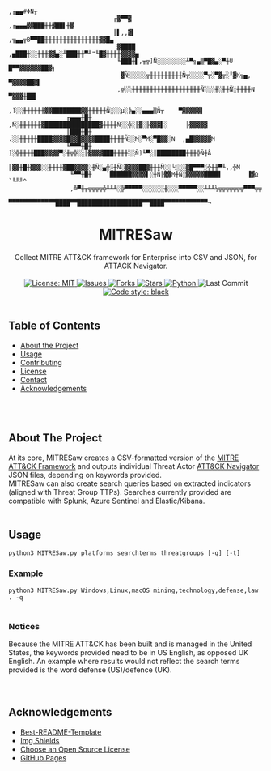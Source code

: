 <!-- PROJECT LOGO -->
```
                                                                 ,╓▄▄#ΦN╥
                             ╓▓▀▀▓                     ,╓▄▄▄▓▓███╫╫▓██▌╫▓
                             ║▌,,▓▌           ,╦▄▄╦B▀▀██╫╫╫╫╫╫╫╫╫╫╫╫╫╫╫▓▓█▄
                              ▓████      ,▄███╫░░╫╫╫▓▓▄░╨███╫╫▀╜"╙█▓╫╫╫╫▓▓▓▓▄
                              ╙███╫▌,╥╦]Ñ░░░░░░░░╨▀╗▄▒▀█▓▄░▀╫U    █▀▀▓▓▓▓▓▓██▓╕
                               ▓Ñ░░░░░╦╫╫╫╫╫╫╫╫╫Ñ╦░░░░▀╦░▀▓╦░╨▓K╗▄,    ▀▓▓▓▓██▓▌
                              ,╦░░╫╫╫╫╫╫╫╫╫╫╫╫╫╫╫╫╫╫╫Ñ░░░╫░╫╫Ñ░╫╫╫╫N     ▀▓▓▓╫██▌
                            ,]░░╫╫╫╫╫╫▓▓████████▓▓╫╫╫╫╫Ñ░░░µ░╠▄░░▄▄▄▒Ñ╥    ▀▓▓▓▓▓▌
                ╓▄▄▄╫█╫    ,Ñ░╫╫╫╫╫╫▓███████████████▓╫╫╫╫Ñ░░╬░╟▓░╟▓▓▓▌░     ╟▓▓▓▓▓
                ║███╫█╫   .░░╫╫╫╫╫████▓▓▓▓█▓▓█▓▓▓▓████╫╫╫╫Ñ░░M░▀M░▀█▓▓░N  ,▄█▓▓▓▓▓M
                ╙▀▀▀╫█╫   ]░╬╫╫╫╫███▓▓▓▓▀░╫╦╬░░╟▓▓▓▓███╫╫╫╫░░Ñ]╙▀░║████████╫╫╫╬Ñ╫Å
                 ║▓▓╫█╫▓▓▓░░╫╫╫╫▓██▓▓▓▓░╫Ñ░▄╬░╫Ñ░▓▓▓▓██▓╫╫╫Ñ░░└░░░▓█▀▀▀░╬╫╫▀╙,,╬M
                 ╙▀▀╫█╫    `██████▓▓▓▓▌░╫Ñ╟▓▓M╫Ñ░▓▓▓▓▓████▌       ▐▓Ω     `╙╜╜^
                 ,╩▀╫╥╦╦╦╦╬╨╨╨░╠▀▀▀▀▀░░░░░░╫░░░▀▀▀▀▀░░╨╨╨½╦╦╦╦╦╦╦▀▀▀╦╦
                ▀▀▀▀▀▀▀▀▀▀▀▀▀████▀▀██████████████████▀▀████▀▀▀▀▀▀▀▀▀▀▀▀¬
```
<p align="center">
  <h1 align="center">MITRESaw</h1>
  <p align="center">
    Collect MITRE ATT&amp;CK framework for Enterprise into CSV and JSON, for ATTACK Navigator.
    <br><br>
    <a href="https://mit-license.org">
      <img src="https://img.shields.io/github/license/ezaspy/MITRESaw" alt="License: MIT">
    </a>
    <a href="https://github.com/ezaspy/MITRESaw/issues">
      <img src="https://img.shields.io/github/issues/ezaspy/MITRESaw" alt="Issues">
    </a>
    <a href="https://github.com/ezaspy/MITRESaw/network/members">
      <img src="https://img.shields.io/github/forks/ezaspy/MITRESaw" alt="Forks">
    <a href="https://github.com/ezaspy/MITRESaw/stargazers">
      <img src="https://img.shields.io/github/stars/ezaspy/MITRESaw" alt="Stars">
    </a>
    <a href="https://www.python.org">
      <img src="https://img.shields.io/badge/language-python-pink" alt="Python">
    </a>
    </a>
      <img src="https://img.shields.io/github/last-commit/ezaspy/MITRESaw" alt="Last Commit">
    </a>
    <a href="https://github.com/psf/black">
      <img alt="Code style: black" src="https://img.shields.io/badge/code%20style-black-000000.svg">
    </a>
    <br><br>
  </p>
</p>

<!-- TABLE OF CONTENTS -->
## Table of Contents

* [About the Project](#about-the-project)
* [Usage](#usage)
* [Contributing](#contributing)
* [License](#license)
* [Contact](#contact)
* [Acknowledgements](#acknowledgements)


<br><br>

<!-- ABOUT THE PROJECT -->
## About The Project

At its core, MITRESaw creates a CSV-formatted version of the [MITRE ATT&amp;CK Framework](https://attack.mitre.org) and outputs individual Threat Actor [ATT&amp;CK Navigator](https://mitre-attack.github.io/attack-navigator/) JSON files, depending on keywords provided.<br>
MITRESaw can also create search queries based on extracted indicators (aligned with Threat Group TTPs). Searches currently provided are compatible with Splunk, Azure Sentinel and Elastic/Kibana.
<br><br>


<!-- USAGE EXAMPLES -->
## Usage
`python3 MITRESaw.py platforms searchterms threatgroups [-q] [-t]`
### Example
`python3 MITRESaw.py Windows,Linux,macOS mining,technology,defense,law . -q`
<br><br>

### Notices

Because the MITRE ATT&amp;CK has been built and is managed in the United States, the keywords provided need to be in US English, as opposed UK English. An example where results would not reflect the search terms provided is the word defense (US)/defence (UK).
<br><br><br>


<!-- ACKNOWLEDGEMENTS -->
## Acknowledgements
* [Best-README-Template](https://github.com/othneildrew/Best-README-Template)
* [Img Shields](https://shields.io)
* [Choose an Open Source License](https://choosealicense.com)
* [GitHub Pages](https://pages.github.com)



<!-- MARKDOWN LINKS & IMAGES -->
<!-- https://www.markdownguide.org/basic-syntax/#reference-style-links -->
[contributors-shield]: https://img.shields.io/github/contributors/ezaspy/bruce.svg?style=flat-square
[contributors-url]: https://github.com/ezaspy/bruce/graphs/contributors
[forks-shield]: https://img.shields.io/github/forks/ezaspy/bruce.svg?style=flat-square
[forks-url]: https://github.com/ezaspy/bruce/network/members
[stars-shield]: https://img.shields.io/github/stars/ezaspy/bruce.svg?style=flat-square
[stars-url]: https://github.com/ezaspy/bruce/stargazers
[issues-shield]: https://img.shields.io/github/issues/ezaspy/bruce.svg?style=flat-square
[issues-url]: https://github.com/ezaspy/bruce/issues
[license-shield]: https://img.shields.io/github/license/ezaspy/bruce.svg?style=flat-square
[license-url]: https://github.com/ezaspy/bruce/master/LICENSE.txt
